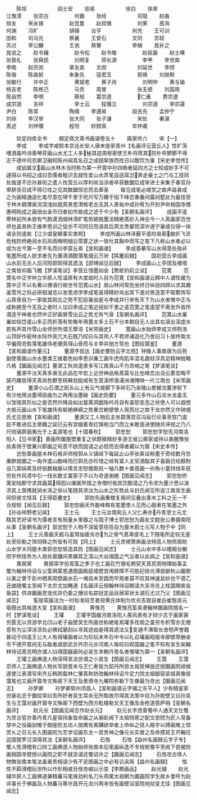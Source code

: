 <!-- { "loadSidebar": true } -->
　　陈坦　　　　　　阎士安
　　徐易　　　　　　徐白
　　徐臯　　　　　　江惟清
　　张宗古　　　　　何霸
　　张经　　　　　　邓隐
　　赵裔　　　　　　徐友
　　宋永锡　　　　　赵克夐
　　赵叔傩　　　　　刘宷
　　髙洵　　　　　　何渊
　　冯旷　　　　　　胡锡
　　台亨　　　　　　何充
　　王可训　　　　　田和
　　司马光　　　　　蔡襄
　　王安石　　　　　文同
　　苏轼　　　　　　苏过
　　李公麟　　　　　王诜
　　蔡肇　　　　　　李植
　　晁补之　　　　　晁说之
　　赵令穰　　　　　赵令松
　　赵令晙　　　　　赵叔盎
　　赵士暕　　　　　张敦礼
　　张舜民　　　　　刘明复
　　蒋长源　　　　　李甲
　　李世南　　　　　李皓
　　赵宗闵　　　　　章友直
　　文勋　　　　　　刘延世
　　李颀　　　　　　陈偕
　　陈直躬　　　　　朱象先
　　宼君玉　　　　　郭焕
　　刘继勲　　　　　张敏行
　　许中正　　　　　黄斌老
　　黄子舟　　　　　刘明仲
　　黄与廸　　　　　杨吉老
　　陈修己　　　　　马贲
　　周曽　　　　　　张无惑
　　刘国用　　　　　陈自然
　　李明　　　　　　蔡规
　　雷宗道　　　　　仁甫
　　费宗道　　　　　成宗道
　　吉祥　　　　　　李士云
　　程懐立　　　　　刘宗道
　　李宗晟　　　　　尹白
　　陈常　　　　　　陶缜
　　李遵易　　　　　段吉先
　　孟仲宁　　　　　刘琮
　　李汉举　　　　　张大同
　　张子谦　　　　　宋处
　　秦湛　　　　　　髙述
　　刘仲懐　　　　　程坦
　　妙颐真　　　　　牟仲甫




　　钦定四库全书
　　御定佩文斋书画谱卷五十
　　画家传六
　　宋【一】
　　李成
　　李成字咸熙本京兆长安人唐末徙家青州【名画评云营丘人】性旷荡嗜酒喜吟诗善琴弈画山水尤工人多秘其迹周枢密使王朴将荐其防朴卒鬰鬰不得志干德中司农卿卫融知陈州闻其名召之成因挈族而徃日以酣饮为事【宋史李觉传】
　　成幼属文画山水林木当时称为第一开寳中孙四皓者延四方之士知成妙手不可遽得以书招之成曰吾儒者粗识去就性爱山水弄笔自适耳岂奔走豪士之门与工技同处哉遂不应孙甚衔之遣人徃营丘以厚利啖当涂者卒获数圗后成举进士来集于春官孙卑辞坚召成不得已徃之见其数圗惊忿而去章圣
　　每见成笔必嗟赏之故声益甚成之为画精通造化笔尽意在埽千里于咫尺写万趣于指下峰峦重叠间露祠墅此为最佳至于林木稠薄泉流深浅如就真景思清格老古无其人景祐中成孙宥为开封尹命相国寺僧惠明购成之画倍出金币归者如市故成之迹于今少有【圣朝名画评】
　　成画平逺寒林前所未尝有气韵潇洒烟林清旷笔势颖脱墨法精絶髙妙入神古今一人真画家百世师也虽昔称王维李思训之徒亦不可同日而语其后燕文贵翟院深许道宁軰或仅得一体语全则逺矣【江少虞皇朝事实类苑】
　　李成所画山林泽薮平逺险易萦曲折飞流危栈防桥絶涧水石风雨晦明烟云雪雾之状一皆吐其胸中而写之笔下凡称山水者必以成为古今第一至不名而曰李营丘焉【宣和画谱】
　　李成善摹写山水得意处殆非笔墨所成人欲求者先为置酒酒酣落笔烟云万状【挥麈前録】
　　国初营丘李成画山水前无古人后河阳郭熙得其遗法【邵博闻见后録】
　　李成画山上亭馆及楼塔之类皆仰画飞檐【梦溪笔谈】李营丘惜墨如金【费枢钓矶立谈】
　　范寛
　　范寛名中正字仲立华原人性温厚有大度故时人目为范寛【宣和画谱云闗中人谓性缓为寛中正不以名著以俚语行故世号范寛山水】居山林间常危坐终日纵目四顾以求其趣虽雪月之际必徘徊凝览以发思虑学李成笔虽得精妙尚出其下遂对景造意不取繁饰写山真骨自为一家故其刚古之势不犯前軰由是与李成并行宋有天下为山水者惟中正与成称絶至今无及之者时人议曰李成之笔近视如千里之逺范寛之笔逺望不离坐外皆所谓造乎神者也然中正好画冒雪出云之势尤有气骨【圣朝名画评】
　　范寛山水嶪嶪如恒岱逺山多正而折落有势晚年用墨太多土石不分本朝自无人出其右溪出深虚水若有声其作雪山全师世所谓王摩诘【米芾画史】
　　寛画山水始师李成又师荆浩山顶好作密林水际作突兀大石既乃叹曰与其师人不若师诸造化乃舍旧习卜居终南太华徧观竒胜落笔雄伟老硬真得山骨而与关李并驰方驾也【图绘寳鉴】
　　董源【宣和画谱作董元】
　　董源字叔达【画史要防云字北苑】钟陵人事南唐为后苑副使善画山水水墨类王维着色如李思训兼工画牛虎肉肌丰混毛毳轻浮具足精神脱略凡格【圗画见闻志】董源工秋岚逺景多写江南真山不为竒峭之笔【梦溪笔谈】
　　董源平淡天真多唐无此品在毕宏上近世神品格髙莫与比也峰峦出没云雾显晦不装巧趣皆得天真岚色鬰苍枝榦劲挺咸有生意溪桥渔浦洲渚掩映一片江南也【米芾画史】
　　董源小山石谓之矾头山上有云气坡脚下多碎石乃金陵山景皴法要渗软下有沙地用淡墨埽屈曲为之再用淡墨破【画史防要】
　　董元多作山石龙水龙虽无以攷按其形似之是否然升降自如出蛰离洞戯珠吟月自有喜怒变态之状使人可以遐想大抵元画山水下笔雄伟有崭絶峥嵘之势重峦絶壁使人观而壮之故于龙亦然又作钟馗氏尤见思致【宣和画谱】
　　董源又工人物后主坐碧落宫召冯延巳论事至宫门逡廵不敢进后主使趣之延巳云有宫娥着青红锦袍当门而立未敢竟进使随共谛视之乃八尺琉璃屏画夷光于上盖源笔也【十国春秋】
　　郭忠恕
　　郭忠恕字恕先河南洛阳人【见书家】善画所圗屋壁重复之状颇极精妙多游王侯公卿家或待以美醒豫张纨素倚于壁乗兴即画之茍意不欲而固请之必怒而去得者藏以为寳【宋史本传】
　　忠恕善画屋木林石格非师授郭从义镇岐下每延止山亭张素设粉墨于旁经数月忽乗醉就圗之一角作逺山数峰而已郭氏亦珍惜之岐有富人主官酒酤其子喜画日给醇酎设几案绢素及好纸数轴屡以情言忠恕俄取纸一轴凡数十畨首画一丱角小童持线车纸穷处作风鸢中引一线长数丈冨家子不以为竒遂谢絶【图画见闻志】
　　郭忠恕侨寓安陆郡守求其画莫得因以缣属所馆之寺僧时俟其饮酣请之乃令浓为墨汁悉以泼渍其上亟携就涧水涤之徐以笔随其浓淡为山水之形势此与封氏闻见所说江南吴生画同但彼尤怪耳【王得臣麈史】
　　郭恕先画重楼复阁间见叠出善木工料之无一不合规矩【闻见后録】
　　郭忠恕画天外数峰略有笔墨使人见而心服者在笔墨之外【孙谷祥野老记闻】
　　王士元
　　王士元汝南宛丘人父仁寿亦丹青至士元尤精其艺好读书为儒者言有局量乡里器之与国子博士郭忠恕为画友文懿张公奏摄南阳从事【圣朝名画评】郭忠恕于人物不深留意徃徃自为屋木假士元写人物于中【同上】
　　王士元善画天廏马虽驽骀疲劣亦为之骨气髙卑皮毛上下随笔所定较无差处至衔勒之饰饲秣之所皆有可观【同上】
　　士元灵襟萧爽画法特高人物师周昉山水学关同屋木类郭忠恕皆造其防【图画见闻志】
　　士元山水中多以楼阁台榭院宇桥径务为人居处窗牖间景趣耳乏深山大谷烟霞之气议者以此病之【宣和画谱】
　　黄居宷
　　黄居寀字伯鸾筌之季子也工画花竹翎毛黙契天真冥周物理始事孟蜀为翰林待诏与父筌俱蒙恩遇图画殿庭墙壁宫闱屏障不可胜纪徐光溥尝献秋山圗歌以美之曽于彭州栖真观壁画水石一堵自未至酉而毕观者莫不叹其神速且妙也干德乙丑嵗随蜀主至阙下太宗尤加睠遇【名画评云授翰林待诏朝请大夫寺丞上柱国赐紫金鱼袋】供进圗画恩宠优异仍委之捜访名踪铨定品目居寀状太湖石尤过乃父【图画见闻志】
　　筌居寀画法为一时标准较艺者视黄氏体制为优劣去取自崔白崔慤吴元瑜既出其格遂大变【宣和画谱】
　　黄惟亮
　　黄惟亮筌弟隶翰林圗画院擅名一时【梦溪笔谈】
　　王瓘
　　王瓘字国器河南洛阳人美风表有才辩少志于画家甚穷匮无以资游学北邙山老子庙壁吴生所画世称絶笔焉瓘多徃观之虽穷冬积雪亦无倦意有为尘滓涂渍处必拂拭磨刮以寻其迹由是得其遗法又变通不滞取长舍短声誉籍甚动于四逺王公大人有得瓘画者以为珍玩末年石中令以礼召瓘画昭报寺廊壁厚酬金币干德开寳间无与敌者虞部武贠外宗元亦河南人每叹曰观国器之笔不知有吴生矣翰林待诏髙克明亦谓人曰得国器画何必吴生本朝丹青名者惟瓘为第一【圣朝名画评】
　　王瓘工画佛道人物深得吴法世谓之小吴生【图画见闻志】
　　王霭
　　王霭京师人工画佛道人物长写貌晋末与王仁寿皆为契丹所掠太祖受禅放还授圗画院祗候遂使江表潜写宋齐丘韩熙载林仁肇真称防改翰林待诏今定力院太祖御容梁祖真像皆霭笔也又画开寳寺文殊阁下天王及景德寺九曜院弥勒下生像最为竒出【圗画见闻志】
　　孙梦卿
　　孙梦卿郓州须昌人【宣和画谱云字辅之东平人】少有精鉴家世豪右志于圗绘常曰吾所好者吴生耳余无所取故尽得其法里中目为孙脱壁又曰孙吴生与王霭对画开寳寺文殊阁下西壁为西方毗楼勒叉天王像及金枪道菩萨相【圣朝名画评】
　　赵元长【图画见闻志作赵长元】
　　赵元长字虑善蜀中人通天文仕蜀为灵台官亦善丹青凡星宿纬象皆命画之从昶赴阙下太祖特原之配文思院为匠人常备禁中之役画驯雉于御座防五坊人按鹰有离韝欲举者上命纵之径入殿宇以搏画雉上惊赏乆之召元长入图画院为艺学诏画东太一宫贵神之像元长实督之及命摸冩王齐翰应运国寳罗汉深得其法【圣朝名画评】
　　石恪
　　石恪【益州名画録云字子专】蜀人性滑稽有口辩工画佛道人物始师张南本后笔画纵逸不专规矩蜀平至阙下尝被防画相国寺壁授以画院之职不就坚请还蜀诏许之【圗画见闻志】
　　石恪攻古体人物斆张南本笔法虽豪贵相请少有不足图画之中必有讥讽焉【益州名画録】
　　恪性不羁滑稽玩世所以作形相或丑怪竒崛以示变【李廌画品】
　　赵光辅
　　赵光辅华原人工画佛道兼精蕃马笔锋劲利名刀头燕尾太祖朝为圗画院学生故乡里呼为赵评事长于佛画及人物蕃马等许昌开元龙兴两寺皆有画壁浴室院地狱变尤佳【图画见闻志】
